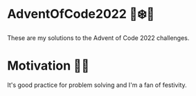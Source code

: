# AdventOfCode2022 🎄❄️🎅
These are my solutions to the Advent of Code 2022 challenges.

# Motivation 🏃💨
It's good practice for problem solving and I'm a fan of festivity.
